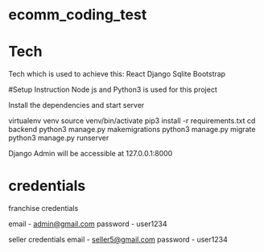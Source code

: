 # ecomm_coding_test

# Tech
Tech which is used to achieve this:
React
Django
Sqlite
Bootstrap


#Setup Instruction
Node js and Python3 is used for this project

Install the dependencies and start server

virtualenv venv
source venv/bin/activate
pip3 install -r requirements.txt
cd backend
python3 manage.py makemigrations
python3 manage.py migrate
python3 manage.py runserver

Django Admin will be accessible at 127.0.0.1:8000

# credentials
franchise credentials

email - admin@gmail.com
password - user1234

seller  credentials
email - seller5@gmail.com
password - user1234
